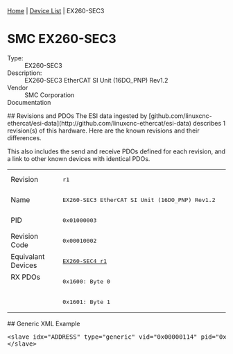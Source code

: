 <div class="nav"><a href="/esi-data">Home</a> | <a href="/esi-data/devices">Device List</a> | EX260-SEC3</div>

#  SMC EX260-SEC3

<dl>
  <dt>Type:</dt><dd>EX260-SEC3</dd>
  <dt>Description:</dt><dd>EX260-SEC3 EtherCAT SI Unit (16DO_PNP) Rev1.2</dd>
  <dt>Vendor</dt><dd>SMC Corporation</dd>
  <dt>Documentation</dt><dd><a href=""></a></dd>
</dl>
## Revisions and PDOs
The ESI data ingested by [github.com/linuxcnc-ethercat/esi-data](http://github.com/linuxcnc-ethercat/esi-data) describes 1 revision(s) of this hardware.  Here are the known revisions and their differences.

This also includes the send and receive PDOs defined for each revision, and a link to other known devices with identical PDOs.

<table>
<tr >
<td class="first">Revision</td>
<td ><pre>r1</pre></td>
</tr>
<tr >
<td class="first">Name</td>
<td ><pre>EX260-SEC3 EtherCAT SI Unit (16DO_PNP) Rev1.2</pre></td>
</tr>
<tr >
<td class="first">PID</td>
<td ><pre>0x01000003</pre></td>
</tr>
<tr >
<td class="first">Revision Code</td>
<td ><pre>0x00010002</pre></td>
</tr>
<tr >
<td class="first">Equivalant Devices</td>
<td ><pre><a href="EX260-SEC4">EX260-SEC4 r1</a></pre></td>
</tr>
<tr class="rxpdo pdosection">
<td class="first" rowspan=2 valign=top>RX PDOs</td>
<td><pre>0x1600: Byte 0</pre></td>
<td></td>
</tr>
<tr class="rxpdo pdosection">
<td ><pre>0x1601: Byte 1</pre></td>
</tr>
</table>
## Generic XML Example
<pre class="xml">
&lt;slave idx="ADDRESS" type="generic" vid="0x00000114" pid="0x01000003" configPdos="true"&gt;
&lt;/slave&gt;
</pre>
